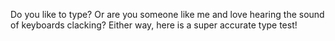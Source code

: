 Do you like to type? Or are you someone like me and love hearing the sound of keyboards clacking? Either way, here is a super accurate type test!
